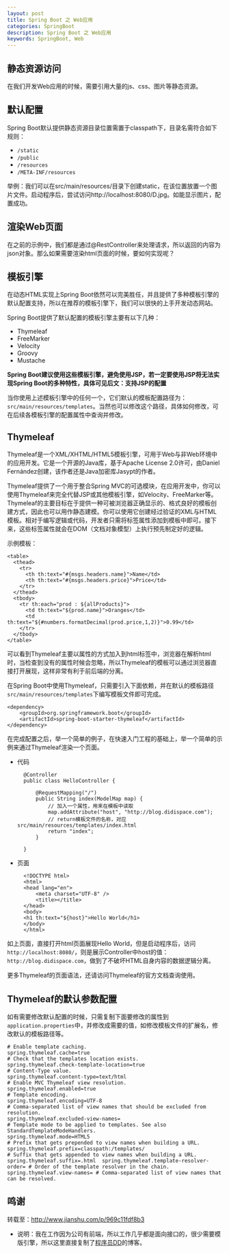 ```yaml
---
layout: post
title: Spring Boot 之 Web应用
categories: SpringBoot
description: Spring Boot 之 Web应用
keywords: SpringBoot, Web
---
```


## 静态资源访问

在我们开发Web应用的时候，需要引用大量的js、css、图片等静态资源。


## 默认配置

Spring Boot默认提供静态资源目录位置需置于classpath下，目录名需符合如下规则：

* `/static`
* `/public`
* `/resources`
* `/META-INF/resources`

举例：我们可以在src/main/resources/目录下创建static，在该位置放置一个图片文件。启动程序后，尝试访问http://localhost:8080/D.jpg。如能显示图片，配置成功。

## 渲染Web页面


在之前的示例中，我们都是通过@RestController来处理请求，所以返回的内容为json对象。那么如果需要渲染html页面的时候，要如何实现呢？

## 模板引擎

在动态HTML实现上Spring Boot依然可以完美胜任，并且提供了多种模板引擎的默认配置支持，所以在推荐的模板引擎下，我们可以很快的上手开发动态网站。

Spring Boot提供了默认配置的模板引擎主要有以下几种：

* Thymeleaf
* FreeMarker
* Velocity
* Groovy
* Mustache

**Spring Boot建议使用这些模板引擎，避免使用JSP，若一定要使用JSP将无法实现Spring Boot的多种特性，具体可见后文：支持JSP的配置**

当你使用上述模板引擎中的任何一个，它们默认的模板配置路径为：`src/main/resources/templates`。当然也可以修改这个路径，具体如何修改，可在后续各模板引擎的配置属性中查询并修改。

## Thymeleaf

Thymeleaf是一个XML/XHTML/HTML5模板引擎，可用于Web与非Web环境中的应用开发。它是一个开源的Java库，基于Apache License 2.0许可，由Daniel Fernández创建，该作者还是Java加密库Jasypt的作者。

Thymeleaf提供了一个用于整合Spring MVC的可选模块，在应用开发中，你可以使用Thymeleaf来完全代替JSP或其他模板引擎，如Velocity、FreeMarker等。Thymeleaf的主要目标在于提供一种可被浏览器正确显示的、格式良好的模板创建方式，因此也可以用作静态建模。你可以使用它创建经过验证的XML与HTML模板。相对于编写逻辑或代码，开发者只需将标签属性添加到模板中即可。接下来，这些标签属性就会在DOM（文档对象模型）上执行预先制定好的逻辑。

示例模板：

	<table>
	  <thead>
	    <tr>
	      <th th:text="#{msgs.headers.name}">Name</td>
	      <th th:text="#{msgs.headers.price}">Price</td>
	    </tr>
	  </thead>
	  <tbody>
	    <tr th:each="prod : ${allProducts}">
	      <td th:text="${prod.name}">Oranges</td>
	      <td th:text="${#numbers.formatDecimal(prod.price,1,2)}">0.99</td>
	    </tr>
	  </tbody>
	</table>
	
可以看到Thymeleaf主要以属性的方式加入到html标签中，浏览器在解析html时，当检查到没有的属性时候会忽略，所以Thymeleaf的模板可以通过浏览器直接打开展现，这样非常有利于前后端的分离。

在Spring Boot中使用Thymeleaf，只需要引入下面依赖，并在默认的模板路径`src/main/resources/templates`下编写模板文件即可完成。

	<dependency>
	    <groupId>org.springframework.boot</groupId>
	    <artifactId>spring-boot-starter-thymeleaf</artifactId>
	</dependency>

在完成配置之后，举一个简单的例子，在快速入门工程的基础上，举一个简单的示例来通过Thymeleaf渲染一个页面。

* 代码

		@Controller
		public class HelloController {
		
		    @RequestMapping("/")
		    public String index(ModelMap map) {
		        // 加入一个属性，用来在模板中读取
		        map.addAttribute("host", "http://blog.didispace.com");
		        // return模板文件的名称，对应src/main/resources/templates/index.html
		        return "index";  
		    }
		
		}
	
* 页面	

		<!DOCTYPE html>
		<html>
		<head lang="en">
		    <meta charset="UTF-8" />
		    <title></title>
		</head>
		<body>
		<h1 th:text="${host}">Hello World</h1>
		</body>
		</html>
		
如上页面，直接打开html页面展现Hello World，但是启动程序后，访问`http://localhost:8080/`，则是展示Controller中host的值：`http://blog.didispace.com`，做到了不破坏HTML自身内容的数据逻辑分离。

更多Thymeleaf的页面语法，还请访问Thymeleaf的官方文档查询使用。


## Thymeleaf的默认参数配置

如有需要修改默认配置的时候，只需复制下面要修改的属性到`application.properties`中，并修改成需要的值，如修改模板文件的扩展名，修改默认的模板路径等。

	# Enable template caching.
	spring.thymeleaf.cache=true 
	# Check that the templates location exists.
	spring.thymeleaf.check-template-location=true 
	# Content-Type value.
	spring.thymeleaf.content-type=text/html 
	# Enable MVC Thymeleaf view resolution.
	spring.thymeleaf.enabled=true 
	# Template encoding.
	spring.thymeleaf.encoding=UTF-8 
	# Comma-separated list of view names that should be excluded from resolution.
	spring.thymeleaf.excluded-view-names= 
	# Template mode to be applied to templates. See also StandardTemplateModeHandlers.
	spring.thymeleaf.mode=HTML5 
	# Prefix that gets prepended to view names when building a URL.
	spring.thymeleaf.prefix=classpath:/templates/ 
	# Suffix that gets appended to view names when building a URL.
	spring.thymeleaf.suffix=.html  spring.thymeleaf.template-resolver-order= # Order of the template resolver in the chain. spring.thymeleaf.view-names= # Comma-separated list of view names that can be resolved.
	
	
## 鸣谢

转载至：http://www.jianshu.com/p/969c11fdf8b3
* 说明：我在工作因为公司有前端，所以工作几乎都是面向接口的，很少需要模版引擎，所以这里直接复制了[程序员DD](http://www.jianshu.com/u/6a622d516e32)的博客。










